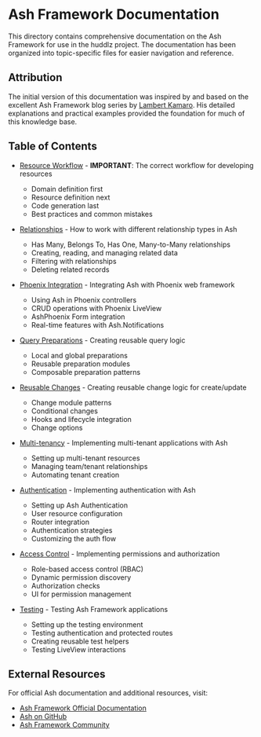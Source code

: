 # Ash Framework Documentation

This directory contains comprehensive documentation on the Ash Framework for use in the huddlz project. The documentation has been organized into topic-specific files for easier navigation and reference.

## Attribution

The initial version of this documentation was inspired by and based on the excellent Ash Framework blog series by [Lambert Kamaro](https://medium.com/@lambert.kamaro). His detailed explanations and practical examples provided the foundation for much of this knowledge base.

## Table of Contents

- [Resource Workflow](resource_workflow.md) - **IMPORTANT**: The correct workflow for developing resources
  - Domain definition first
  - Resource definition next
  - Code generation last
  - Best practices and common mistakes

- [Relationships](relationships.md) - How to work with different relationship types in Ash
  - Has Many, Belongs To, Has One, Many-to-Many relationships
  - Creating, reading, and managing related data
  - Filtering with relationships
  - Deleting related records

- [Phoenix Integration](phoenix_integration.md) - Integrating Ash with Phoenix web framework
  - Using Ash in Phoenix controllers
  - CRUD operations with Phoenix LiveView
  - AshPhoenix Form integration
  - Real-time features with Ash.Notifications

- [Query Preparations](query_preparations.md) - Creating reusable query logic
  - Local and global preparations
  - Reusable preparation modules
  - Composable preparation patterns

- [Reusable Changes](reusable_changes.md) - Creating reusable change logic for create/update
  - Change module patterns
  - Conditional changes
  - Hooks and lifecycle integration
  - Change options

- [Multi-tenancy](multitenancy.md) - Implementing multi-tenant applications with Ash
  - Setting up multi-tenant resources
  - Managing team/tenant relationships
  - Automating tenant creation

- [Authentication](authentication.md) - Implementing authentication with Ash
  - Setting up Ash Authentication
  - User resource configuration
  - Router integration
  - Authentication strategies
  - Customizing the auth flow

- [Access Control](access_control.md) - Implementing permissions and authorization
  - Role-based access control (RBAC)
  - Dynamic permission discovery
  - Authorization checks
  - UI for permission management

- [Testing](testing.md) - Testing Ash Framework applications
  - Setting up the testing environment
  - Testing authentication and protected routes
  - Creating reusable test helpers
  - Testing LiveView interactions

## External Resources

For official Ash documentation and additional resources, visit:

- [Ash Framework Official Documentation](https://hexdocs.pm/ash/get-started.html)
- [Ash on GitHub](https://github.com/ash-project/ash)
- [Ash Framework Community](https://elixirforum.com/tag/ash-framework)